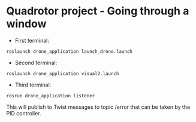 # Quadrotor project - Going through a window

* First terminal:

`roslaunch drone_application launch_drone.launch`


* Second terminal:

`roslaunch drone_application visual2.launch`

* Third terminal:

`rosrun drone_application listener`

This will publish to Twist messages to topic /error that can be taken by the PID controller.

